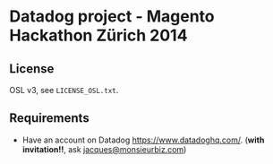 # Datadog project - Magento Hackathon Zürich 2014

## License

OSL v3, see `LICENSE_OSL.txt`.

## Requirements

* Have an account on Datadog <https://www.datadoghq.com/>. (**with invitation!!**, ask <jacques@monsieurbiz.com>)


